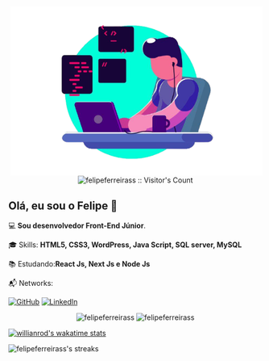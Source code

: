 <img src="./img/developer.png" min-width="400px" max-width="500px" width="500px" align="right" alt="Developer">

<p align="center"><img src="https://profile-counter.glitch.me/{felipeferreirass}/count.svg" alt="felipeferreirass :: Visitor's Count" /></p>

<h2 align="left">Olá, eu sou o Felipe 👋</h1>
<p align="left">💻 <strong>Sou desenvolvedor Front-End Júnior</strong>.</p>
<p align="left">🎓 Skills: <strong>HTML5, CSS3, WordPress, Java Script, SQL server, MySQL</strong></p>
<p align="left">📚 Estudando:<strong>React Js, Next Js e Node Js</strong></p>
<p align="left">📬 Networks: </p>

<p align="left">
  <a href="https://github.com/FelipeFerreiraSS"><img src="https://img.shields.io/badge/-GitHub-000?style=flat-square&logo=Github&logoColor=white&link" alt="GitHub"></a>
  <a href="https://www.linkedin.com/in/felipe-ferreira-dev/"><img src="https://img.shields.io/badge/LinkedIn-%230077B5.svg?&style=flat-square&logo=linkedin&logoColor=white" alt="LinkedIn">
  </a>
</p>

<p align="center">

<img src="https://github-readme-stats.vercel.app/api?username=felipeferreirass&show_icons=true&theme=dark&hide_border=true&cache_seconds=1800&locale=en" alt="felipeferreirass" />

<img src="https://github-readme-stats.vercel.app/api/top-langs?username=felipeferreirass&show_icons=true&theme=dark&hide_border=true&cache_seconds=1800&locale=en&layout=compact" alt="felipeferreirass" />
  
[![willianrod's wakatime stats](https://github-readme-stats.vercel.app/api/wakatime?username=felipeferreirass)](https://github.com/anuraghazra/github-readme-stats)

<img src="https://github-readme-streak-stats.herokuapp.com/?user=felipeferreirass&count_private=true&theme=dark&hide_border" alt="felipeferreirass's streaks" height="175"/>
</p>

</p>
